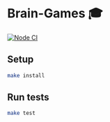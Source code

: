 # Brain-Games 🎓

[![Node CI](https://github.com/pavel-else/frontend-project-lvl1/Node%20CI/badge.svg)](https://github.com/pavel-else/frontend-project-lvl1/actions)

## Setup

```sh
make install
```

## Run tests

```sh
make test
```
